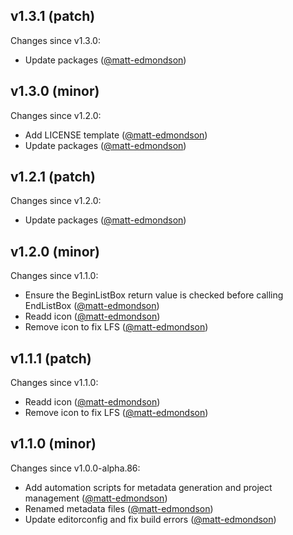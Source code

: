 ## v1.3.1 (patch)

Changes since v1.3.0:

- Update packages ([@matt-edmondson](https://github.com/matt-edmondson))

## v1.3.0 (minor)

Changes since v1.2.0:

- Add LICENSE template ([@matt-edmondson](https://github.com/matt-edmondson))
- Update packages ([@matt-edmondson](https://github.com/matt-edmondson))

## v1.2.1 (patch)

Changes since v1.2.0:

- Update packages ([@matt-edmondson](https://github.com/matt-edmondson))

## v1.2.0 (minor)

Changes since v1.1.0:

- Ensure the BeginListBox return value is checked before calling EndListBox ([@matt-edmondson](https://github.com/matt-edmondson))
- Readd icon ([@matt-edmondson](https://github.com/matt-edmondson))
- Remove icon to fix LFS ([@matt-edmondson](https://github.com/matt-edmondson))

## v1.1.1 (patch)

Changes since v1.1.0:

- Readd icon ([@matt-edmondson](https://github.com/matt-edmondson))
- Remove icon to fix LFS ([@matt-edmondson](https://github.com/matt-edmondson))

## v1.1.0 (minor)

Changes since v1.0.0-alpha.86:

- Add automation scripts for metadata generation and project management ([@matt-edmondson](https://github.com/matt-edmondson))
- Renamed metadata files ([@matt-edmondson](https://github.com/matt-edmondson))
- Update editorconfig and fix build errors ([@matt-edmondson](https://github.com/matt-edmondson))


